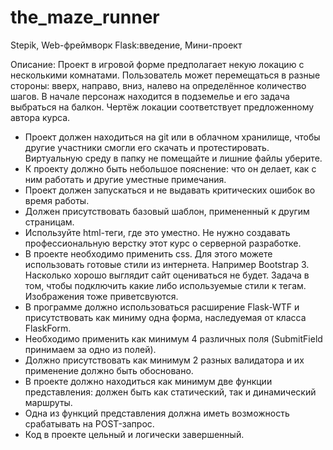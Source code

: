 # the_maze_runner

Stepik, Web-фреймворк Flask:введение, Мини-проект

Описание:
Проект в игровой форме предполагает некую локацию с несколькими комнатами.
Пользователь может перемещаться в разные стороны: вверх, направо, вниз, налево на определённое количество шагов.
В начале персонаж находится в подземелье и его задача выбраться на балкон.
Чертёж локации соответствует предложенному автора курса.


+ Проект должен находиться на git или в облачном хранилище, чтобы другие участники смогли его скачать и протестировать. Виртуальную среду в папку не помещайте и лишние файлы уберите.
+ К проекту должно быть небольшое пояснение: что он делает, как с ним работать и другие уместные примечания.
+ Проект должен запускаться и не выдавать критических ошибок во время работы.
+ Должен присутствовать базовый шаблон, примененный к другим страницам.
+ Используйте html-теги, где это уместно. Не нужно создавать профессиональную верстку  этот курс о серверной разработке.
+ В проекте необходимо применить css. Для этого можете использовать готовые стили из интернета. Например Bootstrap 3. Насколько хорошо выглядит сайт оцениваться не будет. Задача в том, чтобы подключить какие либо используемые стили к тегам. Изображения тоже приветсвуются.
+ В программе должно использоваться расширение Flask-WTF и присутствовать как миниму одна форма, наследуемая от класса FlaskForm.
+ Необходимо применить как минимум 4 различных поля (SubmitField принимаем за одно из полей).
+ Должно присутствовать как минимум 2 разных валидатора и их применение должно быть обосновано.
+ В проекте должно находиться как минимум две функции представления: должен быть как статический, так и динамический маршруты.
+ Одна из функций представления должна иметь возможность срабатывать на POST-запрос.
+ Код в проекте цельный и логически завершенный.
